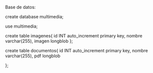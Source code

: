 Base de datos:

create database multimedia;

use multimedia;

create table imagenes{
	id INT auto_increment primary key,
	nombre varchar(255),
	imagen longblob	
};

create table documentos{
	id INT auto_increment primary key,
	nombre varchar(255),
	pdf longblob	

};
